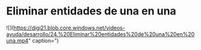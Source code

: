 # Eliminar entidades de una en una

![](https://digi21.blob.core.windows.net/videos-ayuda/desarrollo/24.%20Eliminar%20entidades%20de%20una%20en%20una.mp4" caption=")

